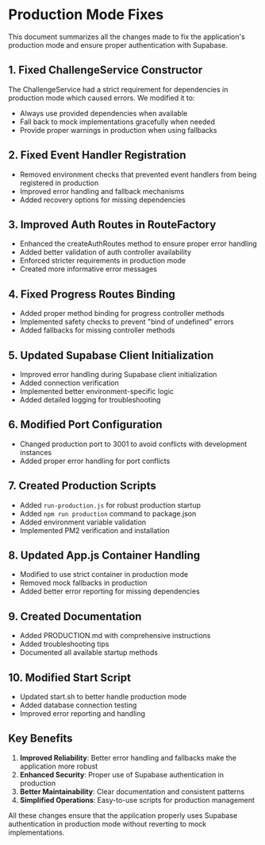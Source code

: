 # Production Mode Fixes

This document summarizes all the changes made to fix the application's production mode and ensure proper authentication with Supabase.

## 1. Fixed ChallengeService Constructor

The ChallengeService had a strict requirement for dependencies in production mode which caused errors. We modified it to:
- Always use provided dependencies when available
- Fall back to mock implementations gracefully when needed
- Provide proper warnings in production when using fallbacks

## 2. Fixed Event Handler Registration

- Removed environment checks that prevented event handlers from being registered in production
- Improved error handling and fallback mechanisms
- Added recovery options for missing dependencies

## 3. Improved Auth Routes in RouteFactory

- Enhanced the createAuthRoutes method to ensure proper error handling
- Added better validation of auth controller availability
- Enforced stricter requirements in production mode
- Created more informative error messages

## 4. Fixed Progress Routes Binding

- Added proper method binding for progress controller methods
- Implemented safety checks to prevent "bind of undefined" errors
- Added fallbacks for missing controller methods

## 5. Updated Supabase Client Initialization

- Improved error handling during Supabase client initialization
- Added connection verification
- Implemented better environment-specific logic
- Added detailed logging for troubleshooting

## 6. Modified Port Configuration

- Changed production port to 3001 to avoid conflicts with development instances
- Added proper error handling for port conflicts

## 7. Created Production Scripts

- Added `run-production.js` for robust production startup
- Added `npm run production` command to package.json
- Added environment variable validation
- Implemented PM2 verification and installation

## 8. Updated App.js Container Handling

- Modified to use strict container in production mode
- Removed mock fallbacks in production
- Added better error reporting for missing dependencies

## 9. Created Documentation

- Added PRODUCTION.md with comprehensive instructions
- Added troubleshooting tips
- Documented all available startup methods

## 10. Modified Start Script

- Updated start.sh to better handle production mode
- Added database connection testing
- Improved error reporting and handling

## Key Benefits

1. **Improved Reliability**: Better error handling and fallbacks make the application more robust
2. **Enhanced Security**: Proper use of Supabase authentication in production
3. **Better Maintainability**: Clear documentation and consistent patterns
4. **Simplified Operations**: Easy-to-use scripts for production management

All these changes ensure that the application properly uses Supabase authentication in production mode without reverting to mock implementations. 